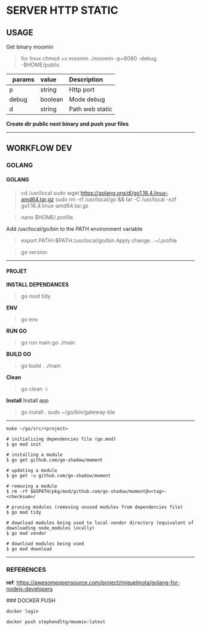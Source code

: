 # SERVER HTTP STATIC


## USAGE

Get binary moomin

> for linux
> chmod +x moomin
> ./moomin -p=8080 -debug -$HOME/public

|   params              | value                 |   Description     |
|   :---------          | :-------------------  | :---------------- |
|   p                   | string                | Http port         |
|   debug               | boolean               | Mode debug        |  
|   d                   | string                | Path web static   |  

__Create dir public next binary and push your files__


---


## WORKFLOW DEV

### GOLANG

#### GOLANG
> cd /usr/local
> sudo wget https://golang.org/dl/go1.16.4.linux-amd64.tar.gz
> sudo rm -rf /usr/local/go && tar -C /usr/local -xzf go1.16.4.linux-amd64.tar.gz

> nano $HOME/.profile

Add /usr/local/go/bin to the PATH environment variable
> export PATH=$PATH:/usr/local/go/bin
Apply change
>. ~/.profile

> go version

---

#### PROJET

**INSTALL DEPENDANCES**
>go mod tidy

**ENV**
>go env

**RUN GO**
> go run main.go
>./main

**BUILD GO**
> go build .
>./main

**Clean**
> go clean -i

**Install**
Install app 
> go install .
> sudo ~/go/bin/gateway-ble

---

```tips golang
make ~/go/src/<project>

# initializing dependencies file (go.mod)
$ go mod init

# installing a module
$ go get github.com/go-shadow/moment

# updating a module
$ go get -u github.com/go-shadow/moment

# removing a module
$ rm -rf $GOPATH/pkg/mod/github.com/go-shadow/moment@v<tag>-<checksum>/

# pruning modules (removing unused modules from dependencies file)
$ go mod tidy

# download modules being used to local vendor directory (equivalent of downloading node_modules locally)
$ go mod vendor

# download modules being used
$ go mod download
```

---

### REFERENCES

__ref__: https://awesomeopensource.com/project/miguelmota/golang-for-nodejs-developers


### DOCKER PUSH

```
docker login
```

```
docker push stephendltg/moomin:latest
```



